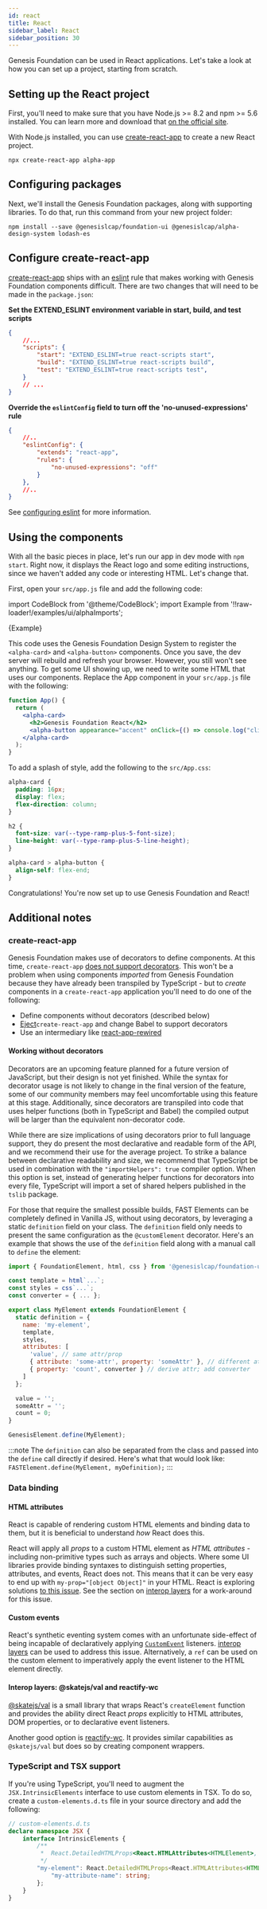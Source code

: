 ```yaml
---
id: react
title: React
sidebar_label: React
sidebar_position: 30
---
```


Genesis Foundation can be used in React applications. Let's take a look at how you can set up a project, starting from scratch.

## Setting up the React project

First, you'll need to make sure that you have Node.js >= 8.2 and npm >= 5.6 installed. You can learn more and download that [on the official site](https://nodejs.org/).

With Node.js installed, you can use [create-react-app](https://reactjs.org/docs/create-a-new-react-app.html#create-react-app) to create a new React project.

```shell
npx create-react-app alpha-app
```

## Configuring packages

Next, we'll install the Genesis Foundation packages, along with supporting libraries. To do that, run this command from your new project folder:

```shell
npm install --save @genesislcap/foundation-ui @genesislcap/alpha-design-system lodash-es
```

## Configure create-react-app
[create-react-app](https://reactjs.org/docs/create-a-new-react-app.html#create-react-app) ships with an [eslint](https://eslint.org/) rule that makes working with Genesis Foundation components difficult. There are two changes that will need to be made in the `package.json`:

**Set the EXTEND_ESLINT environment variable in start, build, and test scripts**
```json
{
    //...
    "scripts": {
        "start": "EXTEND_ESLINT=true react-scripts start",
        "build": "EXTEND_ESLINT=true react-scripts build",
        "test": "EXTEND_ESLINT=true react-scripts test",
    }
    // ...
}
```

**Override the `eslintConfig` field to turn off the 'no-unused-expressions' rule**
```json
{
    //..
    "eslintConfig": {
        "extends": "react-app",
        "rules": {
            "no-unused-expressions": "off"
        }
    },
    //..
}
```
See [configuring eslint](https://create-react-app.dev/docs/setting-up-your-editor#experimental-extending-the-eslint-config) for more information.

## Using the components

With all the basic pieces in place, let's run our app in dev mode with `npm start`. Right now, it displays the React logo and some editing instructions, since we haven't added any code or interesting HTML. Let's change that.

First, open your `src/app.js` file and add the following code:

import CodeBlock from '@theme/CodeBlock';
import Example from '!!raw-loader!/examples/ui/alphaImports';

<CodeBlock className="language-js">{Example}</CodeBlock>

This code uses the Genesis Foundation Design System to register the `<alpha-card>` and `<alpha-button>` components. Once you save, the dev server will rebuild and refresh your browser. However, you still won't see anything. To get some UI showing up, we need to write some HTML that uses our components. Replace the App component in your `src/app.js` file with the following:

```jsx
function App() {
  return (
    <alpha-card>
      <h2>Genesis Foundation React</h2>
      <alpha-button appearance="accent" onClick={() => console.log("clicked")}>Click Me</alpha-button>
    </alpha-card>
  );
}
```

To add a splash of style, add the following to the `src/App.css`:

```css
alpha-card {
  padding: 16px;
  display: flex;
  flex-direction: column;
}

h2 {
  font-size: var(--type-ramp-plus-5-font-size);
  line-height: var(--type-ramp-plus-5-line-height);
}

alpha-card > alpha-button {
  align-self: flex-end;
}
```

Congratulations! You're now set up to use Genesis Foundation and React!

## Additional notes

### create-react-app

Genesis Foundation makes use of decorators to define components. At this time, `create-react-app` [does not support decorators](https://create-react-app.dev/docs/can-i-use-decorators/). This won't be a problem when using components *imported* from Genesis Foundation because they have already been transpiled by TypeScript - but to *create* components in a `create-react-app` application you'll need to do one of the following:
- Define components without decorators (described below)
- [Eject](https://create-react-app.dev/docs/available-scripts#npm-run-eject)`create-react-app` and change Babel to support decorators 
- Use an intermediary like [react-app-rewired](https://www.npmjs.com/package/react-app-rewired)
  
#### Working without decorators

Decorators are an upcoming feature planned for a future version of JavaScript, but their design is not yet finished. While the syntax for decorator usage is not likely to change in the final version of the feature, some of our community members may feel uncomfortable using this feature at this stage. Additionally, since decorators are transpiled into code that uses helper functions (both in TypeScript and Babel) the compiled output will be larger than the equivalent non-decorator code.

While there are size implications of using decorators prior to full language support, they do present the most declarative and readable form of the API, and we recommend their use for the average project. To strike a balance between declarative readability and size, we recommend that TypeScript be used in combination with the `"importHelpers": true` compiler option. When this option is set, instead of generating helper functions for decorators into every file, TypeScript will import a set of shared helpers published in the `tslib` package.

For those that require the smallest possible builds, FAST Elements can be completely defined in Vanilla JS, without using decorators, by leveraging a static `definition` field on your class. The `definition` field only needs to present the same configuration as the `@customElement` decorator. Here's an example that shows the use of the `definition` field along with a manual call to `define` the element:

```js
import { FoundationElement, html, css } from '@genesislcap/foundation-ui';

const template = html`...`;
const styles = css`...`;
const converter = { ... };

export class MyElement extends FoundationElement {
  static definition = {
    name: 'my-element',
    template,
    styles,
    attributes: [
      'value', // same attr/prop
      { attribute: 'some-attr', property: 'someAttr' }, // different attr/prop
      { property: 'count', converter } // derive attr; add converter
    ]
  };

  value = '';
  someAttr = '';
  count = 0;
}

GenesisElement.define(MyElement);
```

:::note
The `definition` can also be separated from the class and passed into the `define` call directly if desired. Here's what that would look like: `FASTElement.define(MyElement, myDefinition);`
:::


### Data binding

#### HTML attributes

React is capable of rendering custom HTML elements and binding data to them, but it is beneficial to understand *how* React does this. 

React will apply all *props* to a custom HTML element as *HTML attributes* - including non-primitive types such as arrays and objects. Where some UI libraries provide binding syntaxes to distinguish setting properties, attributes, and events, React does not. This means that it can be very easy to end up with `my-prop="[object Object]"` in your HTML. React is exploring solutions [to this issue](https://github.com/facebook/react/issues/11347). See the section on [interop layers](#interop-layers-skatejsval-and-reactify-wc) for a work-around for this issue.

#### Custom events

React's synthetic eventing system comes with an unfortunate side-effect of being incapable of declaratively applying [`CustomEvent`](https://developer.mozilla.org/en-US/docs/Web/API/CustomEvent) listeners. [interop layers](#interop-layers-skatejsval-and-reactify-wc) can be used to address this issue. Alternatively, a `ref` can be used on the custom element to imperatively apply the event listener to the HTML element directly.

#### Interop layers: @skatejs/val and reactify-wc

[@skatejs/val](https://github.com/skatejs/val) is a small library that wraps React's `createElement` function and provides the ability direct React *props* explicitly to HTML attributes, DOM properties, or to declarative event listeners.

Another good option is [reactify-wc](https://github.com/BBKolton/reactify-wc). It provides similar capabilities as `@skatejs/val` but does so by creating component wrappers.

### TypeScript and TSX support

If you're using TypeScript, you'll need to augment the `JSX.IntrinsicElements` interface to use custom elements in TSX. To do so, create a `custom-elements.d.ts` file in your source directory and add the following:

```ts
// custom-elements.d.ts
declare namespace JSX {
    interface IntrinsicElements {
        /**
         *  React.DetailedHTMLProps<React.HTMLAttributes<HTMLElement>, HTMLElement> allows setting standard HTML attributes on the element
         */
        "my-element": React.DetailedHTMLProps<React.HTMLAttributes<HTMLElement>, HTMLElement> & {
            "my-attribute-name": string;
        };
    }
}

```
